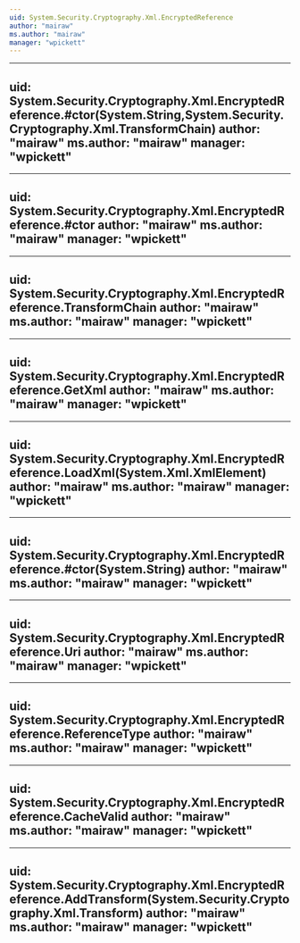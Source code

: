 ```yaml
---
uid: System.Security.Cryptography.Xml.EncryptedReference
author: "mairaw"
ms.author: "mairaw"
manager: "wpickett"
---
```


---
uid: System.Security.Cryptography.Xml.EncryptedReference.#ctor(System.String,System.Security.Cryptography.Xml.TransformChain)
author: "mairaw"
ms.author: "mairaw"
manager: "wpickett"
---

---
uid: System.Security.Cryptography.Xml.EncryptedReference.#ctor
author: "mairaw"
ms.author: "mairaw"
manager: "wpickett"
---

---
uid: System.Security.Cryptography.Xml.EncryptedReference.TransformChain
author: "mairaw"
ms.author: "mairaw"
manager: "wpickett"
---

---
uid: System.Security.Cryptography.Xml.EncryptedReference.GetXml
author: "mairaw"
ms.author: "mairaw"
manager: "wpickett"
---

---
uid: System.Security.Cryptography.Xml.EncryptedReference.LoadXml(System.Xml.XmlElement)
author: "mairaw"
ms.author: "mairaw"
manager: "wpickett"
---

---
uid: System.Security.Cryptography.Xml.EncryptedReference.#ctor(System.String)
author: "mairaw"
ms.author: "mairaw"
manager: "wpickett"
---

---
uid: System.Security.Cryptography.Xml.EncryptedReference.Uri
author: "mairaw"
ms.author: "mairaw"
manager: "wpickett"
---

---
uid: System.Security.Cryptography.Xml.EncryptedReference.ReferenceType
author: "mairaw"
ms.author: "mairaw"
manager: "wpickett"
---

---
uid: System.Security.Cryptography.Xml.EncryptedReference.CacheValid
author: "mairaw"
ms.author: "mairaw"
manager: "wpickett"
---

---
uid: System.Security.Cryptography.Xml.EncryptedReference.AddTransform(System.Security.Cryptography.Xml.Transform)
author: "mairaw"
ms.author: "mairaw"
manager: "wpickett"
---
